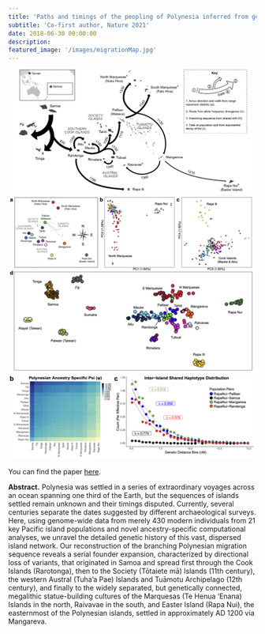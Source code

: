 ```yaml
---
title: 'Paths and timings of the peopling of Polynesia inferred from genomic networks'
subtitle: 'Co-first author, Nature 2021'
date: 2018-06-30 00:00:00
description:
featured_image: '/images/migrationMap.jpg'
---
```


<div class="gallery" data-columns="1">
	<img src="/images/migrationMap.jpg">
	<img src="/images/polynesia1.jpg">
	<img src="/images/polynesia2.jpg">
</div>

You can find the paper [here](https://www.nature.com/articles/s41586-021-03902-8).

**Abstract.** Polynesia was settled in a series of extraordinary voyages across an ocean spanning one third of the Earth, but the sequences of islands settled remain unknown and their timings disputed. Currently, several centuries separate the dates suggested by different archaeological surveys. Here, using genome-wide data from merely 430 modern individuals from 21 key Pacific island populations and novel ancestry-specific computational analyses, we unravel the detailed genetic history of this vast, dispersed island network. Our reconstruction of the branching Polynesian migration sequence reveals a serial founder expansion, characterized by directional loss of variants, that originated in Samoa and spread first through the Cook Islands (Rarotonga), then to the Society (Tōtaiete mā) Islands (11th century), the western Austral (Tuha’a Pae) Islands and Tuāmotu Archipelago (12th century), and finally to the widely separated, but genetically connected, megalithic statue-building cultures of the Marquesas (Te Henua ‘Enana) Islands in the north, Raivavae in the south, and Easter Island (Rapa Nui), the easternmost of the Polynesian islands, settled in approximately AD 1200 via Mangareva.